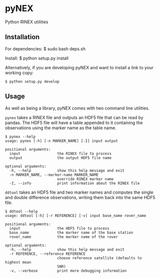 pyNEX
=====

Python RINEX utilities

Installation
------------

For dependencies:
    $ sudo bash deps.sh

Install:
    $ python setup.py install

Alternatively, if you are developing pyNEX and want to install a link to your working copy:

    $ python setup.py develop


Usage
-----

As well as being a library, pyNEX comes with two command line utilities.

`pynex` takes a RINEX file and outputs an HDF5 file that can be read by pandas.
The HDF5 file will have a table appended to it containing the observations
using the marker name as the table name.

    $ pynex --help
    usage: pynex [-h] [-n MARKER_NAME] [-I] input output

    positional arguments:
      input                 the RINEX file to process
      output                the output HDF5 file name

    optional arguments:
      -h, --help            show this help message and exit
      -n MARKER_NAME, --marker-name MARKER_NAME
                            override RINEX marker name
      -I, --info            print information about the RINEX file

`ddtool` takes an HDF5 file and two marker names and computes the single and
double difference observations, writing them back into the same HDF5 file.

    $ ddtool --help
    usage: ddtool [-h] [-r REFERENCE] [-v] input base_name rover_name

    positional arguments:
      input                 the HDF5 file to process
      base_name             the marker name of the base station
      rover_name            the marker name of the rover

    optional arguments:
      -h, --help            show this help message and exit
      -r REFERENCE, --reference REFERENCE
                            choose reference satellite (defaults to highest mean
                            SNR)
      -v, --verbose         print more debugging information

